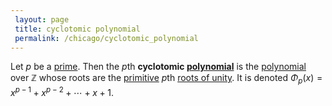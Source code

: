 ```yaml
---
 layout: page
 title: cyclotomic polynomial
 permalink: /chicago/cyclotomic_polynomial
---
```

Let $p$ be a [prime](https://mathgloss.github.io/MathGloss/chicago/prime_number). Then the $p$th **cyclotomic [polynomial](https://mathgloss.github.io/MathGloss/chicago/polynomial_ring)** is the [polynomial](https://mathgloss.github.io/MathGloss/chicago/################polynomial) over $\mathbb Z$ whose roots are the [primitive](https://mathgloss.github.io/MathGloss/chicago/primitive_root_of_unity) $p$th [roots of unity](https://mathgloss.github.io/MathGloss/chicago/root_of_unity). It is denoted $\Phi_p (x) = x^{p-1} + x^{p-2} + \cdots + x + 1$. 